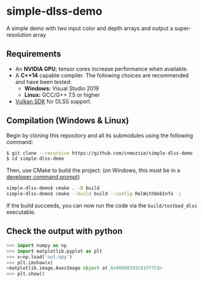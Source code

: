 # simple-dlss-demo
A simple demo with two input color and depth arrays and output a super-resolution array

## Requirements

- An __NVIDIA GPU__; tensor cores increase performance when available.
- A __C++14__ capable compiler. The following choices are recommended and have been tested:
  - __Windows:__ Visual Studio 2019
  - __Linux:__ GCC/G++ 7.5 or higher
- [Vulkan SDK](https://vulkan.lunarg.com/) for DLSS support.

## Compilation (Windows & Linux)

Begin by cloning this repository and all its submodules using the following command:
```sh
$ git clone --recursive https://github.com/cnmozzie/simple-dlss-demo
$ cd simple-dlss-demo
```

Then, use CMake to build the project: (on Windows, this must be in a [developer command prompt](https://docs.microsoft.com/en-us/cpp/build/building-on-the-command-line?view=msvc-160#developer_command_prompt))
```sh
simple-dlss-demo$ cmake . -B build
simple-dlss-demo$ cmake --build build --config RelWithDebInfo -j
```

If the build succeeds, you can now run the code via the `build/testbed_dlss` executable.

## Check the output with python

```python
>>> import numpy as np
>>> import matplotlib.pyplot as plt
>>> x=np.load('out.npy')
>>> plt.imshow(x)
<matplotlib.image.AxesImage object at 0x00000193CA1FF7C0>
>>> plt.show()
```